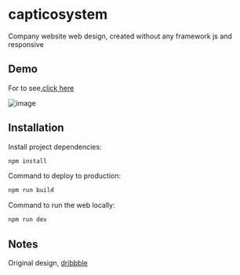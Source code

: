 # capticosystem

Company website web design, created without any framework js and responsive 

## Demo
For to see,[click here](https://infallible-dijkstra-093809.netlify.com/)

![image](https://user-images.githubusercontent.com/38270435/77583633-69b4a500-6eaf-11ea-8dba-21726d1c0e3d.png)

## Installation

Install project dependencies:
```bash
npm install
```
Command to deploy to production:
```bash
npm run build
```
Command to run the web locally:
```bash
npm run dev
```

## Notes
Original design, [dribbble](https://dribbble.com/shots/5541549-Captico/attachments)
